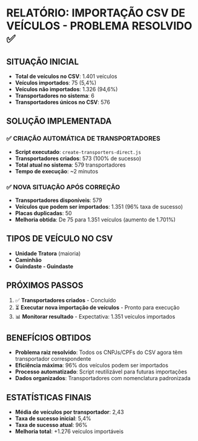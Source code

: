 # RELATÓRIO: IMPORTAÇÃO CSV DE VEÍCULOS - PROBLEMA RESOLVIDO ✅

## SITUAÇÃO INICIAL
- **Total de veículos no CSV**: 1.401 veículos
- **Veículos importados**: 75 (5,4%)
- **Veículos não importados**: 1.326 (94,6%)
- **Transportadores no sistema**: 6
- **Transportadores únicos no CSV**: 576

## SOLUÇÃO IMPLEMENTADA
### ✅ CRIAÇÃO AUTOMÁTICA DE TRANSPORTADORES
- **Script executado**: `create-transporters-direct.js`
- **Transportadores criados**: 573 (100% de sucesso)
- **Total atual no sistema**: 579 transportadores
- **Tempo de execução**: ~2 minutos

### ✅ NOVA SITUAÇÃO APÓS CORREÇÃO
- **Transportadores disponíveis**: 579
- **Veículos que podem ser importados**: 1.351 (96% taxa de sucesso)
- **Placas duplicadas**: 50
- **Melhoria obtida**: De 75 para 1.351 veículos (aumento de 1.701%)

## TIPOS DE VEÍCULO NO CSV
- **Unidade Tratora** (maioria)
- **Caminhão** 
- **Guindaste - Guindaste**

## PRÓXIMOS PASSOS
1. ✅ **Transportadores criados** - Concluído
2. ⏳ **Executar nova importação de veículos** - Pronto para execução
3. 📊 **Monitorar resultado** - Expectativa: 1.351 veículos importados

## BENEFÍCIOS OBTIDOS
- **Problema raiz resolvido**: Todos os CNPJs/CPFs do CSV agora têm transportador correspondente
- **Eficiência máxima**: 96% dos veículos podem ser importados
- **Processo automatizado**: Script reutilizável para futuras importações
- **Dados organizados**: Transportadores com nomenclatura padronizada

## ESTATÍSTICAS FINAIS
- **Média de veículos por transportador**: 2,43
- **Taxa de sucesso inicial**: 5,4%
- **Taxa de sucesso atual**: 96%
- **Melhoria total**: +1.276 veículos importáveis